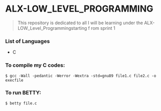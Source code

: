 # ALX-LOW_LEVEL_PROGRAMMING
> This repository is dedicated to all I will be learning under the ALX-LOW_Level_Programmingstarting f
rom sprint 1
                                                                                             
### List of Languages
- C

### To compile my C codes:

```
$ gcc -Wall -pedantic -Werror -Wextra -std=gnu89 file1.c file2.c -o execfile
```

### To run BETTY:

```
$ betty file.c
```
